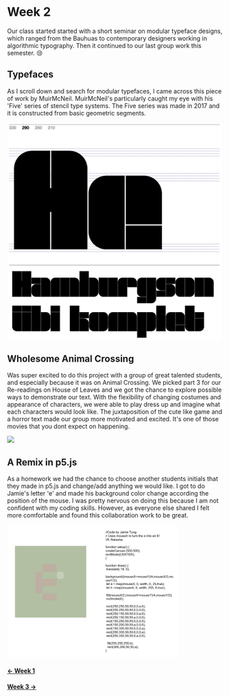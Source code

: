 # Week 2
Our class started started with a short seminar on modular typeface designs, which ranged from the Bauhuas to contemporary designers working in algorithmic typography. Then it continued to our last group work this semester. 😢 

## Typefaces
As I scroll down and search for modular typefaces, I came across this piece of work by MuirMcNeil. MuirMcNeil's particularly caught my eye with his 'Five' series of stencil type systems. The Five series was made in 2017 and it is constructed from basic geometric segments.

<img src="five-muirmcneil.JPG" width = 500>


## Wholesome Animal Crossing
Was super excited to do this project with a group of great talented students, and especially because it was on Animal Crossing. We picked part 3 for our Re-readings on House of Leaves and we got the chance to explore possible ways to demonstrate our text. With the flexibility of changing costumes and appearance of characters, we were able to play dress up and imagine what each characters would look like. The juxtaposition of the cute like game and a horror text made our group more motivated and excited. It's one of those movies that you dont expect on happening.

<img src="Animalcrossing.gif">


## A Remix in p5.js
As a homework we had the chance to choose another students initials that they made in p5.js and change/add anything we would like. I got to do Jamie's letter 'e' and made his background color change according the position of the mouse. I was pretty nervous on doing this because I am not confident with my coding skills. However, as everyone else shared I felt more comfortable and found this collaboration work to be great.

<img src="jamie's p5js.JPG" width = 400>

#### [<- Week 1 ](https://github.com/natnathania/Codewords-2020/blob/master/Week%201/readme.md)

#### [Week 3 ->](https://github.com/natnathania/Codewords-2020/blob/master/Week%203/readme.md)
